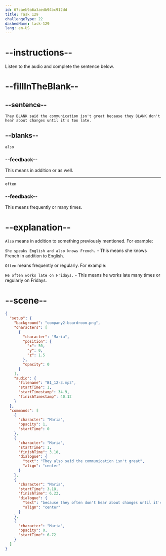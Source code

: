 ```yaml
---
id: 67caeb9a6a3aedb94bc912dd
title: Task 129
challengeType: 22
dashedName: task-129
lang: en-US
---
```


<!-- (Audio) Maria: They also said the communication isn't great because they often don't hear about changes until it's too late. -->

# --instructions--

Listen to the audio and complete the sentence below.  

# --fillInTheBlank--

## --sentence--

`They BLANK said the communication isn't great because they BLANK don't hear about changes until it's too late.`  

## --blanks--

`also`  

### --feedback--

This means in addition or as well.

---  

`often`  

### --feedback--

This means frequently or many times.

# --explanation--

`Also` means in addition to something previously mentioned. For example:

`She speaks English and also knows French.` - This means she knows French in addition to English.  

`Often` means frequently or regularly. For example:

`He often works late on Fridays.` - This means he works late many times or regularly on Fridays.

# --scene--

```json
{
  "setup": {
    "background": "company2-boardroom.png",
    "characters": [
      {
        "character": "Maria",
        "position": {
          "x": 50,
          "y": 0,
          "z": 1.5
        },
        "opacity": 0
      }
    ],
    "audio": {
      "filename": "B1_12-3.mp3",
      "startTime": 1,
      "startTimestamp": 34.9,
      "finishTimestamp": 40.12
    }
  },
  "commands": [
    {
      "character": "Maria",
      "opacity": 1,
      "startTime": 0
    },
    {
      "character": "Maria",
      "startTime": 1,
      "finishTime": 3.18,
      "dialogue": {
        "text": "They also said the communication isn't great",
        "align": "center"
      }
    },
    {
      "character": "Maria",
      "startTime": 3.18,
      "finishTime": 6.22,
      "dialogue": {
        "text": "because they often don't hear about changes until it's too late.",
        "align": "center"
      }
    },
    {
      "character": "Maria",
      "opacity": 0,
      "startTime": 6.72
    }
  ]
}
```
